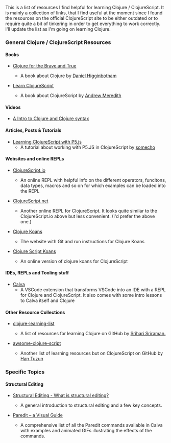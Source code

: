 This is a list of resources I find helpful for learning Clojure / ClojureScript. It is mainly a collection of links, that I find useful at the moment since I found the resources on the official ClojureScript site to be either outdated or to require quite a bit of tinkering in order to get everything to work correctly. I'll update the list as I'm going on learning Clojure.

### General Clojure / ClojureScript Resources

#### Books

- [Clojure for the Brave and True](https://www.braveclojure.com/clojure-for-the-brave-and-true/)
  - A book about Clojure by [Daniel Higginbotham](https://github.com/flyingmachine)

- [Learn ClojureScript](https://www.learn-clojurescript.com/)
  - A book about ClojureScript by [Andrew Meredith](https://github.com/kendru)

#### Videos

 - [A Intro to Clojure and Clojure syntax](https://youtu.be/uwRFOFvd-CU)

#### Articles, Posts & Tutorials

- [Learning ClojureScript with P5.js](/https://somecho.github.io/en/blog/learning-clojurescript-with-p5js/)
	- A tutorial about working with P5.JS in ClojureScript by [somecho](https://somecho.github.io/en/)

#### Websites and online REPLs

- [ClojureScript.io](https://clojurescript.io)
	- An online REPL with helpful info on the different operators, funcitons, data types, macros and so on for which examples can be loaded into the REPL

- [ClojureScript.net](http://clojurescript.net/)
	- Another online REPL for ClojureScript. It looks quite similar to the ClojureScript.io above but less convenient. (I'd prefer the above one.)

- [Clojure Koans](http://clojurekoans.com) 
	- The website with Git and run instructions for Clojure Koans

- [Clojure Script Koans](http://clojurescriptkoans.com) 
	- An online version of clojure koans for ClojureScript

#### IDEs, REPLs and Tooling stuff

- [Calva](https://calva.io)
	- A VSCode extension that transforms VSCode into an IDE with a REPL for Clojure and ClojureScript. It also comes with some intro lessons to Calva itself and Clojure

#### Other Resource Collections

- [clojure-learning-list](https://gist.github.com/ssrihari/0bf159afb781eef7cc552a1a0b17786f)
  - A list of resources for learning Clojure on GitHub by [Srihari Sriraman.](https://gist.github.com/ssrihari)

- [awsome-clojure-script](https://github.com/hantuzun/awesome-clojurescript)
	- Another list of learning resources but on ClojureScript on GitHub by [Han Tuzun](https://github.com/hantuzun)


### Specific Topics

#### Structural Editing

- [Structural Editing - What is structural editing?](https://clojure.org/guides/structural_editing)
  - A general introduction to structural editing and a few key concepts.

- [Paredit – a Visual Guide](https://calva.io/paredit/)
  - A comprehensive list of all the Paredit commands available in Calva with examples and animated GIFs illustrating the effects of the commands.